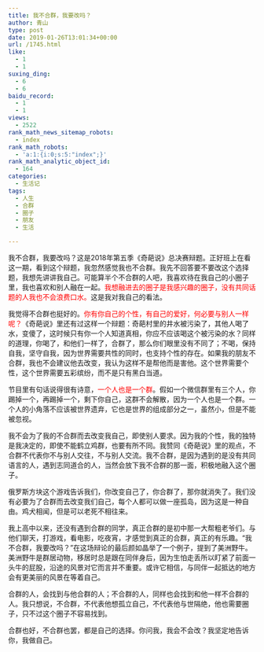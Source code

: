 ```yaml
---
title: 我不合群，我要改吗？
author: 青山
type: post
date: 2019-01-26T13:01:34+00:00
url: /1745.html
like:
  - 1
  - 1
suxing_ding:
  - 6
  - 6
baidu_record:
  - 1
  - 1
views:
  - 2522
rank_math_news_sitemap_robots:
  - index
rank_math_robots:
  - 'a:1:{i:0;s:5:"index";}'
rank_math_analytic_object_id:
  - 164
categories:
  - 生活记
tags:
  - 人生
  - 合群
  - 圈子
  - 朋友
  - 生活

---
```

我不合群，我要改吗？这是2018年第五季《奇葩说》总决赛辩题。正好班上在看这一期，看到这个辩题，我忽然感觉我也不合群。我先不回答要不要改这个选择题，我想先讲讲我自己。可能算半个不合群的人吧，我喜欢待在我自己的小圈子里，我也喜欢和别人融在一起。<span style="color: #ff0000;">我想融进去的圈子是我感兴趣的圈子，没有共同话题的人我也不会浪费口水。</span>这是我对我自己的看法。

我觉得不合群也挺好的。<span style="color: #ff0000;">你有你自己的个性，有自己的爱好，何必要与别人一样呢？</span>《奇葩说》里还有过这样一个辩题：奇葩村里的井水被污染了，其他人喝了水，变傻了，这时候只有你一个人知道真相，你应不应该喝这个被污染的水？同样的道理，你喝了，和他们一样了，合群了，那么你们眼里没有不同了；不喝，保持自我，坚守自我，因为世界需要共性的同时，也支持个性的存在。如果我的朋友不合群，我也不会建议他去改变，我认为这样不是帮他而是害他。这个世界需要个性，这个世界需要五彩缤纷，而不是只有黑白当道。

节目里有句话说得很有诗意，<span style="color: #ff0000;">一个人也是一个群</span>。假如一个微信群里有三个人，你踢掉一个，再踢掉一个，剩下你自己，这群不会解散，因为一个人也是一个群。一个人的小角落不应该被世界遗弃，它也是世界的组成部分之一，虽然小，但是不能被忽视。

我不会为了我的不合群而去改变我自己，即使别人要求。因为我的个性，我的独特是我决定的，即使不能鹤立鸡群，也要有所不同。我赞同《奇葩说》里的观点，不合群不代表你不与别人交往，不与别人交流。我不合群，是因为遇到的是没有共同语言的人，遇到志同道合的人，当然会放下我不合群的那一面，积极地融入这个圈子。

俄罗斯方块这个游戏告诉我们，你改变自己了，你合群了，那你就消失了。我们没有必要为了合群而去改变我们自己，每个人都可以做一座孤岛，因为这是一种自由。鸡犬相闻，但是可以老死不相往来。

我上高中以来，还没有遇到合群的同学，真正合群的是初中那一大帮粗老爷们。与他们聊天，打游戏，看电影，吃夜宵，才感觉到真正的合群，真正的有乐趣。“我不合群，我要改吗？”在这场辩论的最后颜如晶举了一个例子，提到了美洲野牛。美洲野牛是群居动物，移居时总是跟在同伴身后，因为生怕走丢所以盯紧了前面一头牛的屁股，沿途的风景对它而言并不重要。或许它相信，与同伴一起抵达的地方会有更美丽的风景在等着自己。

合群的人，会找到与他合群的人；不合群的人，同样也会找到和他一样不合群的人。我只想说，不合群，不代表他想孤立自己，不代表他与世隔绝，他也需要圈子，只不过这个圈子不容易找到。

合群也好，不合群也罢，都是自己的选择。你问我，我会不会改？我坚定地告诉你，我做自己。